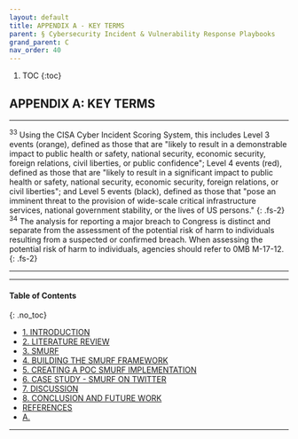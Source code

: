 ```yaml
---
layout: default
title: APPENDIX A - KEY TERMS
parent: § Cybersecurity Incident & Vulnerability Response Playbooks  
grand_parent: C 
nav_order: 40 
---
```

<style>
.dont-break-out {
  /* These are technically the same, but use both */
  overflow-wrap: break-word;
  word-wrap: break-word;

     -ms-word-break: break-all;
  /* This is the dangerous one in WebKit, as it breaks things wherever */
  word-break: break-all;
  /* Instead use this non-standard one: */
  word-break: break-word;
}

.youtube-container {
    position: relative;
    width: 100%;
    height: 0;
    padding-bottom: 56.25%;
}
.youtube-video {
    position: absolute;
    top: 0;
    left: 0;
    width: 100%;
    height: 100%;
}

</style>

<div class="dont-break-out" markdown="1">

1. TOC
{:toc}

## APPENDIX A: KEY TERMS
***
<sup>33</sup> Using the CISA Cyber Incident Scoring System, this includes Level 3 events (orange), defined as those that are "likely to result in a demonstrable impact to public health or safety, national security, economic security, foreign relations, civil liberties, or public confidence"; Level 4 events (red), defined as those that are "likely to result in a significant impact to public health or safety, national security, economic security, foreign relations, or civil liberties"; and Level 5 events (black), defined as those that "pose an imminent threat to the provision of wide-scale critical infrastructure services, national government stability, or the lives of US persons." 
{: .fs-2}
<sup>34</sup> The analysis for reporting a major breach to Congress is distinct and separate from the assessment of the potential risk of harm to individuals resulting from a suspected or confirmed breach. When assessing the potential risk of harm to individuals, agencies should refer to 0MB M-17-12.
{: .fs-2}
***
***

#### Table of Contents
{: .no_toc}

<ul><li> <a href="/docs/social-media/social-media-user-relationship-framework-1/">1. INTRODUCTION</a></li><li> <a href="/docs/social-media/social-media-user-relationship-framework-2/">2. LITERATURE REVIEW</a></li><li> <a href="/docs/social-media/social-media-user-relationship-framework-3/">3. SMURF</a></li><li> <a href="/docs/social-media/social-media-user-relationship-framework-4/">4. BUILDING THE SMURF FRAMEWORK</a></li><li> <a href="/docs/social-media/social-media-user-relationship-framework-5/">5. CREATING A POC SMURF IMPLEMENTATION</a></li><li> <a href="/docs/social-media/social-media-user-relationship-framework-6/">6. CASE STUDY - SMURF ON TWITTER</a></li><li> <a href="/docs/social-media/social-media-user-relationship-framework-7/">7. DISCUSSION</a></li><li> <a href="/docs/social-media/social-media-user-relationship-framework-8/">8. CONCLUSION AND FUTURE WORK</a></li><li> <a href="/docs/social-media/social-media-user-relationship-framework-9/">REFERENCES</a></li><li> <a href="/docs/social-media/social-media-user-relationship-framework-10/">A.</a></li></ul>

***

</div>
